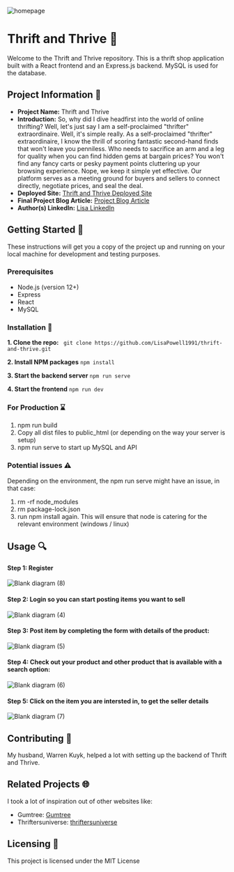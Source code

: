 ![homepage](https://github.com/LisaPowell1991/thrift-and-thrive/assets/122890181/be534557-d2de-4829-a16f-a8717d007369)

# Thrift and Thrive 🌟

Welcome to the Thrift and Thrive repository. This is a thrift shop application built with a React frontend and an Express.js backend. MySQL is used for the database.

## Project Information 📢
- **Project Name:** Thrift and Thrive
- **Introduction:** So, why did I dive headfirst into the world of online thrifting? Well, let's just say I am a self-proclaimed "thrifter" extraordinaire. Well, it's simple really. As a self-proclaimed "thrifter" extraordinaire, I know the thrill of scoring fantastic second-hand finds that won't leave you penniless. Who needs to sacrifice an arm and a leg for quality when you can find hidden gems at bargain prices?
You won't find any fancy carts or pesky payment points cluttering up your browsing experience. Nope, we keep it simple yet effective. Our platform serves as a meeting ground for buyers and sellers to connect directly, negotiate prices, and seal the deal.
- **Deployed Site:** [Thrift and Thrive Deployed Site](http://34.201.68.14)
- **Final Project Blog Article:** [Project Blog Article](https://example.com)
- **Author(s) LinkedIn:** [Lisa LinkedIn](https://www.linkedin.com/in/lisa-powell-kuyk-5899561b3)

## Getting Started 🚀

These instructions will get you a copy of the project up and running on your local machine for development and testing purposes.

### Prerequisites

- Node.js (version 12+)
- Express
- React
- MySQL

### Installation 🔧

**1. Clone the repo:**
``` git clone https://github.com/LisaPowell1991/thrift-and-thrive.git```

**2. Install NPM packages**
```npm install```

**3. Start the backend server** 
```npm run serve```

**4. Start the frontend**
```npm run dev``` 

### For Production ⌛
1. npm run build
2. Copy all dist files to public_html (or depending on the way your server is setup)
3. npm run serve to start up MySQL and API

### Potential issues ⚠️
Depending on the environment, the npm run serve might have an issue, in that case:
1. rm -rf node_modules
2. rm package-lock.json
3. run npm install again.
This will ensure that node is catering for the relevant environment (windows / linux)

## Usage 🔍
#### Step 1: Register
![Blank diagram (8)](https://github.com/LisaPowell1991/thrift-and-thrive/assets/122890181/dbbe9d29-ab12-48fe-858a-d61a719f0c7a)
#### Step 2: Login so you can start posting items you want to sell
![Blank diagram (4)](https://github.com/LisaPowell1991/thrift-and-thrive/assets/122890181/440f1000-0744-4541-b0af-491372769574)
#### Step 3: Post item by completing the form with details of the product: 
![Blank diagram (5)](https://github.com/LisaPowell1991/thrift-and-thrive/assets/122890181/0a58c8ae-5e88-4305-bd58-b2d380f8942f)
#### Step 4: Check out your product and other product that is available with a search option:
![Blank diagram (6)](https://github.com/LisaPowell1991/thrift-and-thrive/assets/122890181/70bf1aef-260e-4625-a703-7598edec2f46)
#### Step 5: Click on the item you are intersted in, to get the seller details
![Blank diagram (7)](https://github.com/LisaPowell1991/thrift-and-thrive/assets/122890181/40ba48da-2862-436d-8416-1d9bd4161d06)


## Contributing 🤝
My husband, Warren Kuyk, helped a lot with setting up the backend of Thrift and Thrive.

## Related Projects 🌐
I took a lot of inspiration out of other websites like:
- Gumtree: [Gumtree](https://www.gumtree.co.za)
- Thriftersuniverse: [thriftersuniverse](https://thriftersuniverse.co.za)

## Licensing 📝
This project is licensed under the MIT License
